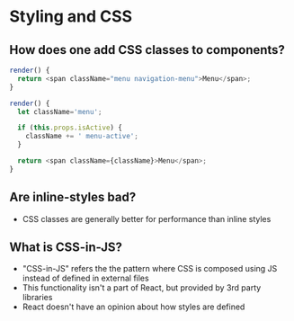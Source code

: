 # Styling and CSS

## How does one add CSS classes to components?

```js
render() {
  return <span className="menu navigation-menu">Menu</span>;
}
```

```js
render() {
  let className='menu';

  if (this.props.isActive) {
    className += ' menu-active';
  }

  return <span className={className}>Menu</span>;
}
```

## Are inline-styles bad?

- CSS classes are generally better for performance than inline styles

## What is CSS-in-JS?

- "CSS-in-JS" refers the the pattern where CSS is composed using JS instead of defined in external files
- This functionality isn't a part of React, but provided by 3rd party libraries
- React doesn't have an opinion about how styles are defined